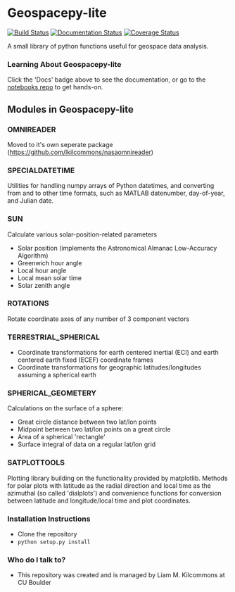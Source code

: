 # Geospacepy-lite #

[![Build Status](https://travis-ci.org/lkilcommons/geospacepy-lite.svg?branch=master)](https://travis-ci.org/lkilcommons/geospacepy-lite)
[![Documentation Status](https://readthedocs.org/projects/geospacepy-lite/badge/?version=level_up_code_and_docs)](https://geospacepy-lite.readthedocs.io/en/level_up_code_and_docs/?badge=level_up_code_and_docs)
[![Coverage Status](https://coveralls.io/repos/github/lkilcommons/geospacepy-lite/badge.svg?branch=level_up_code_and_docs&kill_cache=1)](https://coveralls.io/github/lkilcommons/geospacepy-lite?branch=level_up_code_and_docs)

A small library of python functions useful for geospace data analysis.

### Learning About Geospacepy-lite ###

Click the 'Docs' badge above to see the documentation, or go to the [notebooks repo](https://github.com/lkilcommons/geospacepy-notebooks) to get hands-on.

## Modules in Geospacepy-lite ###

### OMNIREADER ###

Moved to it's own seperate package (https://github.com/lkilcommons/nasaomnireader)

### SPECIALDATETIME ###

Utilities for handling numpy arrays of Python datetimes, and converting from and to other time formats, such as MATLAB datenumber, day-of-year, and Julian date.

### SUN ###

Calculate various solar-position-related parameters

* Solar position (implements the Astronomical Almanac Low-Accuracy Algorithm)
* Greenwich hour angle
* Local hour angle
* Local mean solar time
* Solar zenith angle

### ROTATIONS ###

Rotate coordinate axes of any number of 3 component vectors

### TERRESTRIAL_SPHERICAL ###

* Coordinate transformations for earth centered inertial (ECI) and earth centered earth fixed (ECEF) coordinate frames
* Coordinate transformations for geographic latitudes/longitudes assuming a spherical earth

### SPHERICAL_GEOMETERY ###

Calculations on the surface of a sphere:

* Great circle distance between two lat/lon points
* Midpoint between two lat/lon points on a great circle
* Area of a spherical 'rectangle'
* Surface integral of data on a regular lat/lon grid

### SATPLOTTOOLS ###

Plotting library building on the functionality provided by matplotlib. Methods for polar plots with latitude as the radial direction and local time as the azimuthal (so called 'dialplots') and convenience functions for conversion between latitude and longitude/local time and plot coordinates.

### Installation Instructions ###

* Clone the repository
* `python setup.py install`

### Who do I talk to? ###

* This repository was created and is managed by Liam M. Kilcommons at CU Boulder
